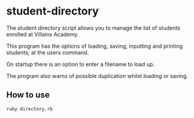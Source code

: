 # student-directory #

The student directory script allows you to manage the list of students enrolled at Villains Academy.

This program has the options of loading, saving, inputting and printing students;
at the users command.

On startup there is an option to enter a filename to load up.

The program also warns of possible duplication whilst loading or saving.

## How to use ##

```shell
ruby directory.rb
```
